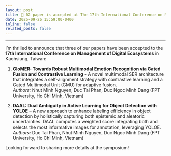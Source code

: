 ```yaml
---
layout: post
title: 📰 02 paper is accepted at The 17th International Conference on Management of Digital Ecosystems (Rank C - CORE), Ho Chi Minh City, Vietnam.
date: 2025-09-26 15:59:00-0400
inline: false
related_posts: false
---
```

---
I’m thrilled to announce that three of our papers have been accepted to the **17th International Conference on Management of Digital Ecosystems** in Kaohsiung, Taiwan:

1. **GloMER: Towards Robust Multimodal Emotion Recognition via Gated Fusion and Contrastive Learning** - A novel multimodal SER architecture that integrates a self-alignment strategy with contrastive learning and a Gated Multimodal Unit (GMU) for adaptive fusion.  
   *Authors:* Nhut Minh Nguyen, Duc Tai Phan, Duc Ngoc Minh Dang (FPT University, Ho Chi Minh, Vietnam)

2. **DAAL: Dual Ambiguity in Active Learning for Object Detection with YOLOE** – A new approach to enhance labeling efficiency in object detection by holistically capturing both epistemic and aleatoric uncertainties. DAAL computes a weighted score integrating both and selects the most informative images for annotation, leveraging YOLOE.
   *Authors:* Duc Tai Phan, Nhut Minh Nguyen, Duc Ngoc Minh Dang (FPT University, Ho Chi Minh, Vietnam)

Looking forward to sharing more details at the symposium!
